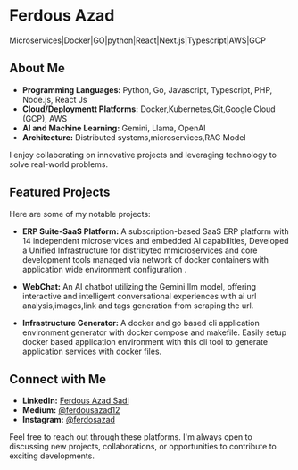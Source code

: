 # Ferdous Azad
Microservices|Docker|GO|python|React|Next.js|Typescript|AWS|GCP


## About Me
- **Programming Languages:** Python, Go, Javascript, Typescript, PHP, Node.js, React Js
- **Cloud/Deploymentt Platforms:** Docker,Kubernetes,Git,Google Cloud (GCP), AWS
- **AI and Machine Learning:** Gemini, Llama, OpenAI
- **Architecture:** Distributed systems,microservices,RAG Model


I enjoy collaborating on innovative projects and leveraging technology to solve real-world problems.

## Featured Projects

Here are some of my notable projects:

- **ERP Suite-SaaS Platform:** A subscription-based SaaS ERP platform with 14 independent microservices and embedded AI capabilities, Developed a Unified Infrastructure for distribyted mmicroservices and core development tools managed via network of docker containers with application wide environment configuration .

- **WebChat:** An AI chatbot utilizing the Gemini llm model, offering interactive and intelligent conversational experiences with ai url analysis,images,link and tags generation from scraping the url.

- **Infrastructure Generator:** A docker and go based cli application environment generator with docker compose and makefile. Easily setup docker based application environment with this cli tool to generate application services with docker files.

## Connect with Me

- **LinkedIn:** [Ferdous Azad Sadi](https://www.linkedin.com/in/ferdous-azad-sadi-8b392385)
- **Medium:** [@ferdousazad12](https://medium.com/@ferdousazad12)
- **Instagram:** [@ferdosazad](https://www.instagram.com/ferdosazad)

Feel free to reach out through these platforms. I'm always open to discussing new projects, collaborations, or opportunities to contribute to exciting developments.
